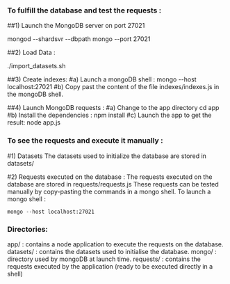 
### To fulfill the database and test the requests :

##1) Launch the MongoDB server on port 27021

mongod --shardsvr --dbpath mongo --port 27021

##2) Load Data : 

./import_datasets.sh 

##3) Create indexes:
#a)	Launch a mongoDB shell :
	mongo --host localhost:27021
#b) Copy past the content of the file indexes/indexes.js in the mongoDB shell.

##4) Launch MongoDB requests :
#a) Change to the app directory
	cd app
#b) Install the dependencies :
	npm install
#c) Launch the app to get the result:
	node app.js

### To see the requests and execute it manually :
#1) Datasets
The datasets used to initialize the database are stored in datasets/

#2) Requests executed on the database :
The requests executed on the database are stored in requests/requests.js
These requests can be tested manually by copy-pasting the commands in a mongo shell.
To launch a mongo shell : 

	mongo --host localhost:27021 

### Directories:

app/ 		: contains a node application to execute the requests on the database.
datasets/ 	: contains the datasets used to initialise the database.
mongo/ 		: directory used by mongoDB at launch time.
requests/	: contains the requests executed by the application (ready to be executed directly in a shell)

